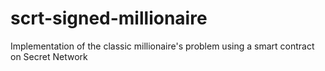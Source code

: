 # scrt-signed-millionaire
Implementation of the classic millionaire's problem using a smart contract on Secret Network
